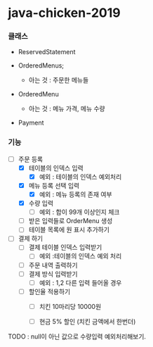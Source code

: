 # java-chicken-2019



### 클래스

- ReservedStatement

- OrderedMenus;
  - 아는 것 : 주문한 메뉴들
- OrderedMenu
  - 아는 것 : 메뉴 가격, 메뉴 수량
- Payment

### 기능

- [ ] 주문 등록
  - [x] 테이블의 인덱스 입력
    - [x] 예외 : 테이블의 인덱스 예외처리
  - [x] 메뉴 등록 선택 입력
    - [x] 예외 : 메뉴 등록의 존재 여부
  - [x] 수량 입력 
    - [ ] 예외 : 합이 99개 이상인지 체크
  - [ ] 받은 입력들로 OrderMenu 생성
  - [ ] 테이블 목록에 원 표시 추가하기
- [ ] 결제 하기
  - [ ] 결제  테이블 인덱스 입력받기 
    - [ ] 예외 :테이블의 인덱스 예외 처리
  - [ ] 주문 내역 출력하기
  - [ ] 결제 방식 입력받기
    - [ ] 예외 : 1,2 다른 입력 들어올 경우
  - [ ] 할인율 적용하기
    - [ ] 치킨 10마리당 10000원
    - [ ] 현금 5% 할인 (치킨 금액에서 한번더)



TODO : null이 아닌 값으로 수량입력 예외처리해보기.